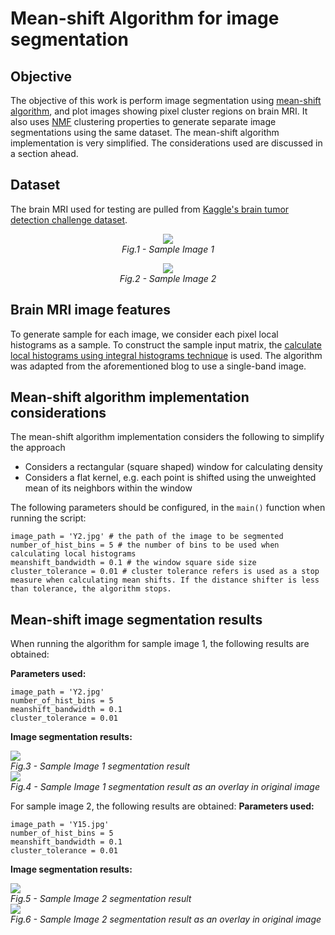 # Mean-shift Algorithm for image segmentation

## Objective

The objective of this work is perform image segmentation using [mean-shift algorithm](https://en.wikipedia.org/wiki/Mean_shift), and plot images showing pixel cluster regions on brain MRI. It also uses [NMF](https://en.wikipedia.org/wiki/Non-negative_matrix_factorization) clustering properties to generate separate image segmentations using the same dataset. The mean-shift algorithm implementation is very simplified. The considerations used are discussed in a section ahead. 

## Dataset
The brain MRI used for testing are pulled from [Kaggle's brain tumor detection challenge dataset](https://www.kaggle.com/navoneel/brain-mri-images-for-brain-tumor-detection).

<p style="text-align: center;">
  <img src="https://user-images.githubusercontent.com/8680272/145035738-3ce943d7-47a0-4c2f-be78-bc2edc7d0057.png" />
  <br>
  <em>Fig.1 - Sample Image 1</em>
</p>
<p style="text-align: center;">
  <img src="https://user-images.githubusercontent.com/8680272/145035762-57611cf8-9a72-468d-8fb1-b5eaa1781256.png" />
  <br>
  <em>Fig.2 - Sample Image 2</em>
</p>


## Brain MRI image features
To generate sample for each image, we consider each pixel local histograms as a sample. To construct the sample input matrix, the [calculate local histograms using integral histograms technique](https://medium.com/@jiangye07/fast-local-histogram-computation-using-numpy-array-operations-d96eda02d3c) is used. 
The algorithm was adapted from the aforementioned blog to use a single-band image.

## Mean-shift algorithm implementation considerations
The mean-shift algorithm implementation considers the following to simplify the approach
- Considers a rectangular (square shaped) window for calculating density
- Considers a flat kernel, e.g. each point is shifted using the unweighted mean of its neighbors within the window

The following parameters should be configured, in the `main()` function when running the script:
```
image_path = 'Y2.jpg' # the path of the image to be segmented
number_of_hist_bins = 5 # the number of bins to be used when calculating local histograms
meanshift_bandwidth = 0.1 # the window square side size 
cluster_tolerance = 0.01 # cluster tolerance refers is used as a stop measure when calculating mean shifts. If the distance shifter is less than tolerance, the algorithm stops.
```

## Mean-shift image segmentation results

When running the algorithm for sample image 1, the following results are obtained:

**Parameters used:**
```
image_path = 'Y2.jpg'
number_of_hist_bins = 5
meanshift_bandwidth = 0.1 
cluster_tolerance = 0.01
```
**Image segmentation results:**
<div >
  <div>
    <img src="https://user-images.githubusercontent.com/8680272/145040557-cf688463-fcb8-4219-a63d-36eb546cefc5.png" />
    <br>
    <em>Fig.3 - Sample Image 1 segmentation result</em>
  <div/>
  <div>
    <img src="https://user-images.githubusercontent.com/8680272/145041878-f312458e-e8ea-4f3d-9816-2f15468e2982.png" />
    <br>
    <em>Fig.4 - Sample Image 1 segmentation result as an overlay in original image</em>
  <div/>
</div>

For sample image 2, the following results are obtained:
**Parameters used:**
```
image_path = 'Y15.jpg'
number_of_hist_bins = 5
meanshift_bandwidth = 0.1 
cluster_tolerance = 0.01
```
**Image segmentation results:**
<div >
  <div>
    <img src="https://user-images.githubusercontent.com/8680272/145045236-73cdb6ae-32ec-41c8-9a20-914717daf328.png" />
    <br>
    <em>Fig.5 - Sample Image 2 segmentation result</em>
  <div/>
  <div>
    <img src="https://user-images.githubusercontent.com/8680272/145045378-88ac0535-0f54-419b-8258-cb3b27681049.png" />
    <br>
    <em>Fig.6 - Sample Image 2 segmentation result as an overlay in original image</em>
  <div/>
</div>




